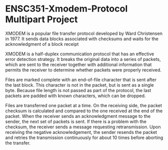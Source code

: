 # ENSC351-Xmodem-Protocol Multipart Project

XMODEM is a popular file transfer protocol developed by Ward Christensen in 1977. It sends data blocks associated with checksums and waits for the acknowledgment of a block receipt

XMODEM is a half-duplex communication protocol that has an effective error detection strategy. It breaks the original data into a series of packets, which are sent to the receiver together with additional information that permits the receiver to determine whether packets were properly received.

Files are marked complete with an end-of-file character that is sent after the last block. This character is not in the packet, but is sent as a single byte. Because file length is not passed as part of the protocol, the last packets are padded with known characters, which can be dropped. 

Files are transferred one packet at a time. On the receiving side, the packet checksum is calculated and compared to the one received at the end of the packet. When the receiver sends an acknowledgment message to the sender, the next set of packets is sent. If there is a problem with the checksum, the receiver sends a message requesting retransmission. Upon receiving the negative acknowledgement, the sender resends the packet and retries the transmission continuously for about 10 times before aborting the transfer. 
